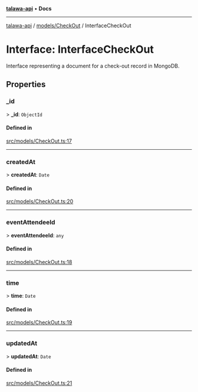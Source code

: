 [**talawa-api**](../../../README.md) • **Docs**

***

[talawa-api](../../../modules.md) / [models/CheckOut](../README.md) / InterfaceCheckOut

# Interface: InterfaceCheckOut

Interface representing a document for a check-out record in MongoDB.

## Properties

### \_id

\> **\_id**: `ObjectId`

#### Defined in

[src/models/CheckOut.ts:17](https://github.com/PalisadoesFoundation/talawa-api/blob/f1c816bca43cc03a8c1bd303394e2550a50db017/src/models/CheckOut.ts#L17)

***

### createdAt

\> **createdAt**: `Date`

#### Defined in

[src/models/CheckOut.ts:20](https://github.com/PalisadoesFoundation/talawa-api/blob/f1c816bca43cc03a8c1bd303394e2550a50db017/src/models/CheckOut.ts#L20)

***

### eventAttendeeId

\> **eventAttendeeId**: `any`

#### Defined in

[src/models/CheckOut.ts:18](https://github.com/PalisadoesFoundation/talawa-api/blob/f1c816bca43cc03a8c1bd303394e2550a50db017/src/models/CheckOut.ts#L18)

***

### time

\> **time**: `Date`

#### Defined in

[src/models/CheckOut.ts:19](https://github.com/PalisadoesFoundation/talawa-api/blob/f1c816bca43cc03a8c1bd303394e2550a50db017/src/models/CheckOut.ts#L19)

***

### updatedAt

\> **updatedAt**: `Date`

#### Defined in

[src/models/CheckOut.ts:21](https://github.com/PalisadoesFoundation/talawa-api/blob/f1c816bca43cc03a8c1bd303394e2550a50db017/src/models/CheckOut.ts#L21)
